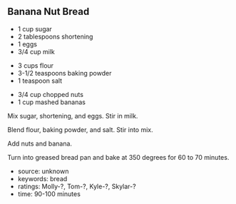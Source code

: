 Banana Nut Bread
----------------

- 1 cup sugar
- 2 tablespoons shortening
- 1 eggs
- 3/4 cup milk
<!-- -->
- 3 cups flour
- 3-1/2 teaspoons baking powder
- 1 teaspoon salt
<!-- -->
- 3/4 cup chopped nuts
- 1 cup mashed bananas

Mix sugar, shortening, and eggs.  Stir in milk.

Blend flour, baking powder, and salt.  Stir into mix.

Add nuts and banana.

Turn into greased bread pan and bake at 350 degrees for 60 to 70
minutes.

- source: unknown
- keywords: bread
- ratings: Molly-?, Tom-?, Kyle-?, Skylar-?
- time: 90-100 minutes
